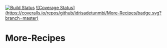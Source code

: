[![Build Status](https://travis-ci.org/idrisadetunmbi/More-Recipes.svg?branch=server-development-travis-integration)](https://travis-ci.org/idrisadetunmbi/More-Recipes) 
[![Coverage Status] (https://coveralls.io/repos/github/idrisadetunmbi/More-Recipes/badge.svg?branch=master)](https://coveralls.io/github/idrisadetunmbi/More-Recipes?branch=master)

# More-Recipes
